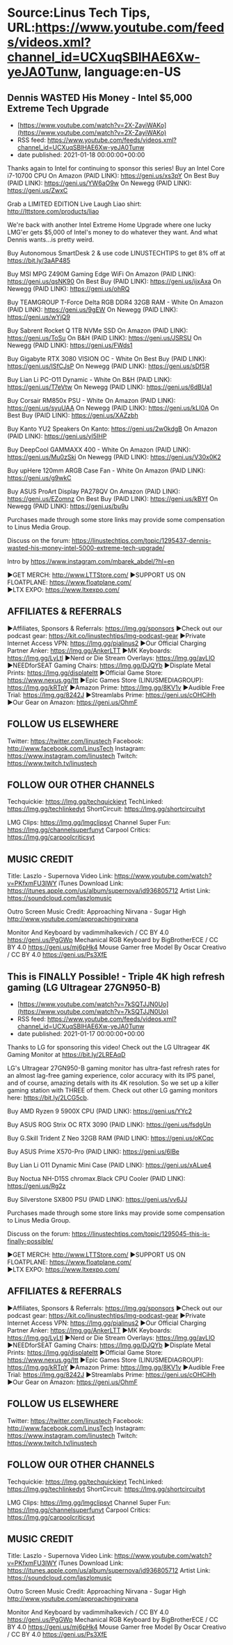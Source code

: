 # Source:Linus Tech Tips, URL:https://www.youtube.com/feeds/videos.xml?channel_id=UCXuqSBlHAE6Xw-yeJA0Tunw, language:en-US

## Dennis WASTED His Money - Intel $5,000 Extreme Tech Upgrade
 - [https://www.youtube.com/watch?v=2X-ZayiWAKo](https://www.youtube.com/watch?v=2X-ZayiWAKo)
 - RSS feed: https://www.youtube.com/feeds/videos.xml?channel_id=UCXuqSBlHAE6Xw-yeJA0Tunw
 - date published: 2021-01-18 00:00:00+00:00

Thanks again to Intel for continuing to sponsor this series! Buy an Intel Core i7-10700 CPU
On Amazon (PAID LINK): https://geni.us/xs3pY
On Best Buy (PAID LINK): https://geni.us/YW6aO9w
On Newegg (PAID LINK): https://geni.us/ZwxC

Grab a LIMITED EDITION Live Laugh Liao shirt: http://lttstore.com/products/liao

We're back with another Intel Extreme Home Upgrade where one lucky LMG'er gets $5,000 of Intel's money to do whatever they want. And what Dennis wants...is pretty weird. 

Buy Autonomous SmartDesk 2 & use code LINUSTECHTIPS to get 8% off at https://bit.ly/3aAP485

Buy MSI MPG Z490M Gaming Edge WiFi
On Amazon (PAID LINK): https://geni.us/qsNK90
On Best Buy (PAID LINK): https://geni.us/ijxAxa
On Newegg (PAID LINK): https://geni.us/ohRQ

Buy TEAMGROUP T-Force Delta RGB DDR4 32GB RAM - White
On Amazon (PAID LINK): https://geni.us/9gEW
On Newegg (PAID LINK): https://geni.us/wYjQ9

Buy Sabrent Rocket Q 1TB NVMe SSD
On Amazon (PAID LINK): https://geni.us/ToSu
On B&H (PAID LINK): https://geni.us/JSRSU
On Newegg (PAID LINK): https://geni.us/FWds1

Buy Gigabyte RTX 3080 VISION OC - White
On Best Buy (PAID LINK): https://geni.us/ISfCJsP
On Newegg (PAID LINK): https://geni.us/sDf5R

Buy Lian Li PC-O11 Dynamic - White
On B&H (PAID LINK): https://geni.us/T7eVtw
On Newegg (PAID LINK): https://geni.us/6dBUa1

Buy Corsair RM850x PSU - White
On Amazon (PAID LINK): https://geni.us/syuUAA
On Newegg (PAID LINK): https://geni.us/kLI0A
On Best Buy (PAID LINK): https://geni.us/XAZzbh

Buy Kanto YU2 Speakers
On Kanto: https://geni.us/2w0kdgB
On Amazon (PAID LINK): https://geni.us/yl5IHP

Buy DeepCool GAMMAXX 400 - White
On Amazon (PAID LINK): https://geni.us/Mu0zSki
On Newegg (PAID LINK): https://geni.us/V30x0K2

Buy upHere 120mm ARGB Case Fan - White
On Amazon (PAID LINK): https://geni.us/g9wkC

Buy ASUS ProArt Display PA278QV
On Amazon (PAID LINK): https://geni.us/EZomnz
On Best Buy (PAID LINK): https://geni.us/kBYf
On Newegg (PAID LINK): https://geni.us/bu9u

Purchases made through some store links may provide some compensation to Linus Media Group.

Discuss on the forum: https://linustechtips.com/topic/1295437-dennis-wasted-his-money-intel-5000-extreme-tech-upgrade/

Intro by https://www.instagram.com/mbarek_abdel/?hl=en

►GET MERCH: http://www.LTTStore.com/
►SUPPORT US ON FLOATPLANE: https://www.floatplane.com/  
►LTX EXPO: https://www.ltxexpo.com/   

AFFILIATES & REFERRALS
---------------------------------------------------
►Affiliates, Sponsors & Referrals: https://lmg.gg/sponsors
►Check out our podcast gear: https://kit.co/linustechtips/lmg-podcast-gear
►Private Internet Access VPN: https://lmg.gg/pialinus2
►Our Official Charging Partner Anker: https://lmg.gg/AnkerLTT
►MK Keyboards: https://lmg.gg/LyLtl
►Nerd or Die Stream Overlays: https://lmg.gg/avLlO
►NEEDforSEAT Gaming Chairs: https://lmg.gg/DJQYb
►Displate Metal Prints: https://lmg.gg/displateltt
►Official Game Store: https://www.nexus.gg/ltt
►Epic Games Store (LINUSMEDIAGROUP): https://lmg.gg/kRTpY
►Amazon Prime: https://lmg.gg/8KV1v
►Audible Free Trial: https://lmg.gg/8242J
►Streamlabs Prime: https://geni.us/cOHCiHh
►Our Gear on Amazon: https://geni.us/OhmF

FOLLOW US ELSEWHERE
---------------------------------------------------  
Twitter: https://twitter.com/linustech
Facebook: http://www.facebook.com/LinusTech
Instagram: https://www.instagram.com/linustech
Twitch: https://www.twitch.tv/linustech

FOLLOW OUR OTHER CHANNELS
---------------------------------------------------  
Techquickie: https://lmg.gg/techquickieyt
TechLinked: https://lmg.gg/techlinkedyt
ShortCircuit: https://lmg.gg/shortcircuityt

LMG Clips: https://lmg.gg/lmgclipsyt
Channel Super Fun: https://lmg.gg/channelsuperfunyt
Carpool Critics: https://lmg.gg/carpoolcriticsyt

MUSIC CREDIT
---------------------------------------------------  
Title: Laszlo - Supernova
Video Link: https://www.youtube.com/watch?v=PKfxmFU3lWY
iTunes Download Link: https://itunes.apple.com/us/album/supernova/id936805712
Artist Link: https://soundcloud.com/laszlomusic

Outro Screen Music Credit: Approaching Nirvana - Sugar High http://www.youtube.com/approachingnirvana

Monitor And Keyboard by vadimmihalkevich / CC BY 4.0  https://geni.us/PgGWp
Mechanical RGB Keyboard by BigBrotherECE / CC BY 4.0 https://geni.us/mj6pHk4
Mouse Gamer free Model By Oscar Creativo / CC BY 4.0 https://geni.us/Ps3XfE

## This is FINALLY Possible! - Triple 4K high refresh gaming (LG Ultragear 27GN950-B)
 - [https://www.youtube.com/watch?v=7kSQTJJN0Uo](https://www.youtube.com/watch?v=7kSQTJJN0Uo)
 - RSS feed: https://www.youtube.com/feeds/videos.xml?channel_id=UCXuqSBlHAE6Xw-yeJA0Tunw
 - date published: 2021-01-17 00:00:00+00:00

Thanks to LG for sponsoring this video! Check out the LG Ultragear 4K Gaming Monitor at https://bit.ly/2LREAqD

LG's Ultragear 27GN950-B gaming monitor has ultra-fast refresh rates for an almost lag-free gaming experience, color accuracy with its IPS panel, and of course, amazing details with its 4K resolution. So we set up a killer gaming station with THREE of them. Check out other LG gaming monitors here: https://bit.ly/2LCG5cb.

Buy AMD Ryzen 9 5900X CPU (PAID LINK): https://geni.us/YYc2

Buy ASUS ROG Strix OC RTX 3090 (PAID LINK): https://geni.us/fsdgUn

Buy G.Skill Trident Z Neo 32GB RAM (PAID LINK): https://geni.us/oKCqc

Buy ASUS Prime X570-Pro (PAID LINK): https://geni.us/6lBe

Buy Lian Li O11 Dynamic Mini Case (PAID LINK): https://geni.us/xALue4

Buy Noctua NH-D15S chromax.Black CPU Cooler (PAID LINK): https://geni.us/Rg2z

Buy Silverstone SX800 PSU (PAID LINK): https://geni.us/vv6JJ

Purchases made through some store links may provide some compensation to Linus Media Group.

Discuss on the forum: https://linustechtips.com/topic/1295045-this-is-finally-possible/


►GET MERCH: http://www.LTTStore.com/
►SUPPORT US ON FLOATPLANE: https://www.floatplane.com/  
►LTX EXPO: https://www.ltxexpo.com/   

AFFILIATES & REFERRALS
---------------------------------------------------
►Affiliates, Sponsors & Referrals: https://lmg.gg/sponsors
►Check out our podcast gear: https://kit.co/linustechtips/lmg-podcast-gear
►Private Internet Access VPN: https://lmg.gg/pialinus2
►Our Official Charging Partner Anker: https://lmg.gg/AnkerLTT
►MK Keyboards: https://lmg.gg/LyLtl
►Nerd or Die Stream Overlays: https://lmg.gg/avLlO
►NEEDforSEAT Gaming Chairs: https://lmg.gg/DJQYb
►Displate Metal Prints: https://lmg.gg/displateltt
►Official Game Store: https://www.nexus.gg/ltt
►Epic Games Store (LINUSMEDIAGROUP): https://lmg.gg/kRTpY
►Amazon Prime: https://lmg.gg/8KV1v
►Audible Free Trial: https://lmg.gg/8242J
►Streamlabs Prime: https://geni.us/cOHCiHh
►Our Gear on Amazon: https://geni.us/OhmF

FOLLOW US ELSEWHERE
---------------------------------------------------  
Twitter: https://twitter.com/linustech
Facebook: http://www.facebook.com/LinusTech
Instagram: https://www.instagram.com/linustech
Twitch: https://www.twitch.tv/linustech

FOLLOW OUR OTHER CHANNELS
---------------------------------------------------  
Techquickie: https://lmg.gg/techquickieyt
TechLinked: https://lmg.gg/techlinkedyt
ShortCircuit: https://lmg.gg/shortcircuityt

LMG Clips: https://lmg.gg/lmgclipsyt
Channel Super Fun: https://lmg.gg/channelsuperfunyt
Carpool Critics: https://lmg.gg/carpoolcriticsyt

MUSIC CREDIT
---------------------------------------------------  
Title: Laszlo - Supernova
Video Link: https://www.youtube.com/watch?v=PKfxmFU3lWY
iTunes Download Link: https://itunes.apple.com/us/album/supernova/id936805712
Artist Link: https://soundcloud.com/laszlomusic

Outro Screen Music Credit: Approaching Nirvana - Sugar High http://www.youtube.com/approachingnirvana

Monitor And Keyboard by vadimmihalkevich / CC BY 4.0  https://geni.us/PgGWp
Mechanical RGB Keyboard by BigBrotherECE / CC BY 4.0 https://geni.us/mj6pHk4
Mouse Gamer free Model By Oscar Creativo / CC BY 4.0 https://geni.us/Ps3XfE

